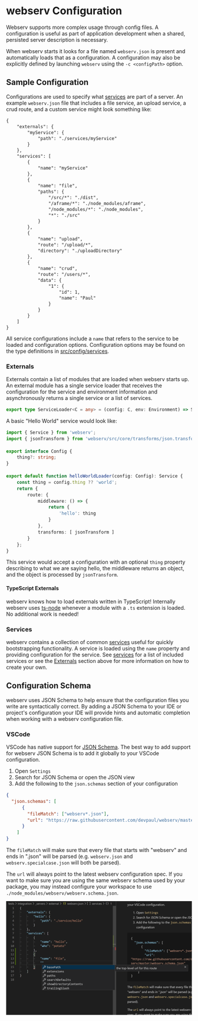 # webserv Configuration

Webserv supports more complex usage through config files. A configuration is useful as part of application development when a shared, persisted server description is necessary.

When webserv starts it looks for a file named `webserv.json` is present and automatically loads that as a configuration. A configuration may also be explicitly defined by launching `webserv` using the `-c <configPath>` option.

## Sample Configuration

Configurations are used to specify what [services] are part of a server. An example `webserv.json` file that includes a file service, an upload service, a crud route, and a custom service might look something like:

```
{
	"externals": {
		"myService": {
			"path": "./services/myService"
		}
	},
	"services": [
		{
			"name": "myService"
		},
		{
			"name": "file",
			"paths": {
				"/src/*": "./dist",
				"/aframe/*": "./node_modules/aframe",
				"/node_modules/*": "./node_modules",
				"*": "./src"
			}
		},
		{
			"name": "upload",
			"route": "/upload/*",
			"directory": "./uploadDirectory"
		},
		{
			"name": "crud",
			"route": "/users/*",
			"data": {
				"1": {
					"id": 1,
					"name": "Paul"
				}
			}
		}
	]
}
```

All service configurations include a `name` that refers to the service to be loaded and configuration options. Configuration options may be found on the type definitions in [src/config/services].

### Externals

Externals contain a list of modules that are loaded when webserv starts up. An external module has a single service loader that receives the configuration for the service and environment information and asynchronously returns a single service or a list of services.

```ts
export type ServiceLoader<C = any> = (config: C, env: Environment) => ServiceLoaderResult;
```

A basic "Hello World" service would look like:

```ts
import { Service } from 'webserv';
import { jsonTransform } from 'webserv/src/core/transforms/json.transform';

export interface Config {
	thing?: string;
}

export default function helloWorldLoader(config: Config): Service {
	const thing = config.thing ?? 'world';
	return {
		route: {
			middleware: () => {
				return {
					'hello': thing
				}
			},
			transforms: [ jsonTransform ]
		}
	};
}
```

This service would accept a configuration with an optional `thing` property describing to what we are saying hello, the middleware returns an object, and the object is processed by `jsonTransform`.

#### TypeScript Externals

webserv knows how to load externals written in TypeScript! Internally webserv uses [ts-node](https://www.npmjs.com/package/ts-node) whenever a module with a `.ts` extension is loaded. No additional work is needed!

### Services

webserv contains a collection of common [services] useful for quickly bootstrapping functionality. A service is loaded using the `name` property and providing configuration for the service. See [services] for a list of included services or see the [Externals](#Externals) section above for more information on how to create your own.

## Configuration Schema

webserv uses JSON Schema to help ensure that the configuration files you write are syntactically correct. By adding a JSON Schema to your IDE or project's configuration your IDE will provide hints and automatic completion when working with a webserv configuration file.

### VSCode

VSCode has native support for [JSON Schema](https://code.visualstudio.com/docs/languages/json). The best way to add support for webserv JSON Schema is to add it globally to your VSCode configuration.

1. Open `Settings`
1. Search for JSON Schema or open the JSON view
1. Add the following to the `json.schemas` section of your configuration

```json
{
  "json.schemas": [
      {
        "fileMatch": ["webserv*.json"],
        "url": "https://raw.githubusercontent.com/devpaul/webserv/master/webserv.schema.json"
      }
    ]
}
```

The `fileMatch` will make sure that every file that starts with "webserv" and ends in ".json" will be parsed (e.g. `webserv.json` and `webserv.specialcase.json` will both be parsed).

The `url` will always point to the latest webserv configuration spec. If you want to make sure you are using the same webserv schema used by your package, you may instead configure your workspace to use `./node_modules/webserv/webserv.schema.json`.

![Webserv json schema](./assets/webserv-json-schema.png)

[services]: ./services.md
[src/config/services]: https://github.com/devpaul/webserv/tree/master/src/config/services
